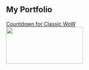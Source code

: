 ## My Portfolio

[Countdown for Classic WoW](https://github.com/naxx1000/Countdown-For-Classic-WoW)
<br>
<a href="https://github.com/naxx1000/Countdown-For-Classic-WoW">
	<img src="https://imgur.com/Z5pj2Gv.png" width="208" height="100" />
</a>